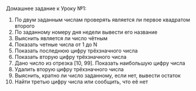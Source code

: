 Домашнее задание к Уроку №1:
1. По двум заданным числам проверять является ли первое квадратом второго
2. По заданному номеру дня недели вывести его название
3. Выяснить является ли число чётным
4. Показать четные числа от 1 до N
5. Показать последнюю цифру трёхзначного числа
6. Показать вторую цифру трёхзначного числа
7. Дано число из отрезка [10, 99]. Показать наибольшую цифру числа
8. Удалить вторую цифру трёхзначного числа
9. Выяснить, кратно ли число заданному, если нет, вывести остаток
10. Найти третью цифру числа или сообщить, что её нет
